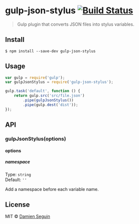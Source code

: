 # gulp-json-stylus [![Build Status](https://travis-ci.org/dmnsgn/gulp-json-stylus.svg?branch=master)](https://travis-ci.org/dmnsgn/gulp-json-stylus)

> Gulp plugin that converts JSON files into stylus variables.


## Install

```
$ npm install --save-dev gulp-json-stylus
```


## Usage

```js
var gulp = require('gulp');
var gulpJsonStylus = require('gulp-json-stylus');

gulp.task('default', function () {
	return gulp.src('src/file.json')
		.pipe(gulpJsonStylus())
		.pipe(gulp.dest('dist'));
});
```


## API

### gulpJsonStylus(options)

#### options

##### namespace

Type: `string`  
Default: `''`

Add a namespace before each variable name.


## License

MIT © [Damien Seguin](http://dmnsgn.me)
